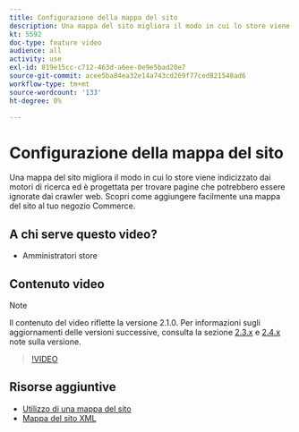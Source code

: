 ```yaml
---
title: Configurazione della mappa del sito
description: Una mappa del sito migliora il modo in cui lo store viene indicizzato dai motori di ricerca. Scopri come impostare una mappa del sito per [!DNL Commerce] in Admin.
kt: 5592
doc-type: feature video
audience: all
activity: use
exl-id: 819e15cc-c712-463d-a6ee-0e9e5bad20e7
source-git-commit: acee5ba84ea32e14a743cd269f77ced821548ad6
workflow-type: tm+mt
source-wordcount: '133'
ht-degree: 0%

---
```


# Configurazione della mappa del sito

Una mappa del sito migliora il modo in cui lo store viene indicizzato dai motori di ricerca ed è progettata per trovare pagine che potrebbero essere ignorate dai crawler web. Scopri come aggiungere facilmente una mappa del sito al tuo negozio Commerce.

## A chi serve questo video?

- Amministratori store

## Contenuto video

>[!NOTE]
>
>Il contenuto del video riflette la versione 2.1.0. Per informazioni sugli aggiornamenti delle versioni successive, consulta la sezione [2.3.x](https://devdocs.magento.com/guides/v2.3/release-notes/bk-release-notes.html) e [2.4.x](https://devdocs.magento.com/guides/v2.4/release-notes/bk-release-notes.html) note sulla versione.

>[!VIDEO](https://video.tv.adobe.com/v/35748?quality=12&learn=on)

## Risorse aggiuntive

- [Utilizzo di una mappa del sito](https://docs.magento.com/user-guide/marketing/sitemap-xml.html)
- [Mappa del sito XML](https://docs.magento.com/user-guide/configuration/catalog/xml-sitemap.html)
